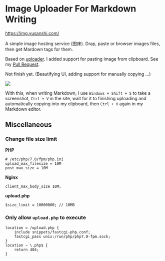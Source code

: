 # Image Uploader For Markdown Writing

https://img.yusanshi.com/

A simple image hosting service (图床). Drap, paste or browser images files, then get Mardown tags for them.

Based on [uploader](https://github.com/danielm/uploader). I added support for pasting image from clipboard. See my [Pull Request](https://github.com/danielm/uploader/pull/107).

Not finish yet. (Beautifying UI, adding support for manually copying ...)

![](https://img.yusanshi.com/upload/20191116222555855402.png)

With this, when writing Markdown, I use `Windows + Shift + S` to take a screenshot, `Ctrl + V` in the site, wait for it to finishing uploading and automatically copying into my clipboard, then `Ctrl + V` again in my Markdown editor.

## Miscellaneous

### Change file size limit

**PHP**

```
# /etc/php/7.0/fpm/php.ini
upload_max_filesize = 10M
post_max_size = 10M
```

**Nginx**

```
client_max_body_size 10M;
```

**upload.php**

```
$size_limit = 10000000; // 10MB
```

### Only allow `upload.php` to execute

```
location = /upload.php {
    include snippets/fastcgi-php.conf;
    fastcgi_pass unix:/run/php/php7.0-fpm.sock;
}
location ~ \.php$ {
    return 404;
}
```